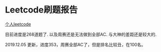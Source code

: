 # Leetcode刷题报告

[个人leetcode](https://leetcode-cn.com/u/caobuzheng-cn/)

目前进度是268道题了. 以及周赛还是无法做到全部AC. 与大神的差距还是较大的.

2019.12.05 更新，进度353，周赛全部AC了，但是排名比较丑，在100名。